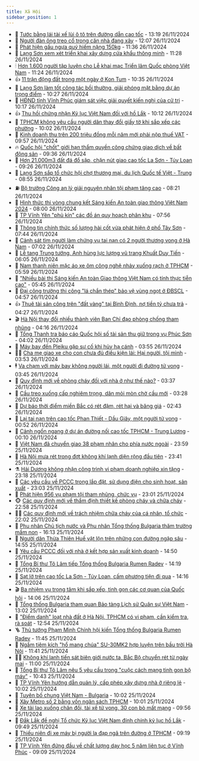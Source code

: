 ```yaml
---
title: Xã Hội
sidebar_position: 1
---
```


<!-- dantri-xa-hoi:START -->
- 🫣 [Tước bằng lái tài xế lùi ô tô trên đường dẫn cao tốc](https://dantri.com.vn/xa-hoi/tuoc-bang-lai-tai-xe-lui-o-to-tren-duong-dan-cao-toc-20241126200123907.htm) - 13:19 26/11/2024
- 💼 [Người đàn ông treo cổ trong căn nhà đang xây](https://dantri.com.vn/xa-hoi/nguoi-dan-ong-treo-co-trong-can-nha-dang-xay-20241126181613062.htm) - 12:07 26/11/2024
- 🎊 [Phát hiện gấu ngựa quý hiếm nặng 150kg](https://dantri.com.vn/xa-hoi/phat-hien-gau-ngua-quy-hiem-nang-150kg-20241126182455551.htm) - 11:36 26/11/2024
- 🙉 [Lạng Sơn xem xét triển khai xây dựng cửa khẩu thông minh](https://dantri.com.vn/xa-hoi/lang-son-xem-xet-trien-khai-xay-dung-cua-khau-thong-minh-20241126180546495.htm) - 11:28 26/11/2024
- 🕯 [Hơn 1.600 người tập luyện cho Lễ khai mạc Triển lãm Quốc phòng Việt Nam](https://dantri.com.vn/xa-hoi/hon-1600-nguoi-tap-luyen-cho-le-khai-mac-trien-lam-quoc-phong-viet-nam-20241126165003273.htm) - 11:24 26/11/2024
- 👍 [11 trận động đất trong một ngày ở Kon Tum](https://dantri.com.vn/xa-hoi/11-tran-dong-dat-trong-mot-ngay-o-kon-tum-20241126172155184.htm) - 10:35 26/11/2024
- 🤖 [Lạng Sơn làm tốt công tác bồi thường, giải phóng mặt bằng dự án trọng điểm](https://dantri.com.vn/xa-hoi/lang-son-lam-tot-cong-tac-boi-thuong-giai-phong-mat-bang-du-an-trong-diem-20241126164230996.htm) - 10:27 26/11/2024
- 🙉 [HĐND tỉnh Vĩnh Phúc giám sát việc giải quyết kiến nghị của cử tri](https://dantri.com.vn/xa-hoi/hdnd-tinh-vinh-phuc-giam-sat-viec-giai-quyet-kien-nghi-cua-cu-tri-20241126162928916.htm) - 10:17 26/11/2024
- 👍 [Thu hồi chứng nhận Kỷ lục Việt Nam đối với hồ Lắk](https://dantri.com.vn/xa-hoi/thu-hoi-chung-nhan-ky-luc-viet-nam-doi-voi-ho-lak-20241126162351743.htm) - 10:12 26/11/2024
- 🗽 [TPHCM không yêu cầu người dân thay đổi giấy tờ khi sắp xếp các phường](https://dantri.com.vn/xa-hoi/tphcm-khong-yeu-cau-nguoi-dan-thay-doi-giay-to-khi-sap-xep-cac-phuong-20241126164318502.htm) - 10:02 26/11/2024
- 🗽 [Kinh doanh thu trên 200 triệu đồng mỗi năm mới phải nộp thuế VAT](https://dantri.com.vn/xa-hoi/kinh-doanh-thu-tren-200-trieu-dong-moi-nam-moi-phai-nop-thue-vat-20241126163834267.htm) - 09:57 26/11/2024
- 🔥 [Quốc hội &quot;chốt&quot; giới hạn thẩm quyền công chứng giao dịch về bất động sản](https://dantri.com.vn/xa-hoi/quoc-hoi-chot-gioi-han-tham-quyen-cong-chung-giao-dich-ve-bat-dong-san-20241126162606744.htm) - 09:36 26/11/2024
- 🦒 [Hơn 21.000m3 đất đá đổ sập, chặn nút giao cao tốc La Sơn - Túy Loan](https://dantri.com.vn/xa-hoi/hon-21000m3-dat-da-do-sap-chan-nut-giao-cao-toc-la-son-tuy-loan-20241126135540304.htm) - 09:26 26/11/2024
- 🧐 [Lạng Sơn sắp tổ chức hội chợ thương mại, du lịch Quốc tế Việt - Trung](https://dantri.com.vn/xa-hoi/lang-son-sap-to-chuc-hoi-cho-thuong-mai-du-lich-quoc-te-viet-trung-20241126154241421.htm) - 08:55 26/11/2024
- ⛽️ [Bộ trưởng Công an lý giải nguyên nhân tội phạm tăng cao](https://dantri.com.vn/xa-hoi/bo-truong-cong-an-ly-giai-nguyen-nhan-toi-pham-tang-cao-20241126151100288.htm) - 08:21 26/11/2024
- 🚀 [Hình thức thi vòng chung kết Sáng kiến An toàn giao thông Việt Nam 2024](https://dantri.com.vn/xa-hoi/hinh-thuc-thi-vong-chung-ket-sang-kien-an-toan-giao-thong-viet-nam-2024-20241126113525247.htm) - 08:00 26/11/2024
- 🦒 [TP Vĩnh Yên &quot;phủ kín&quot; các đồ án quy hoạch phân khu](https://dantri.com.vn/xa-hoi/tp-vinh-yen-phu-kin-cac-do-an-quy-hoach-phan-khu-20241126143252920.htm) - 07:56 26/11/2024
- 🦅 [Thông tin chính thức số lượng hài cốt vừa phát hiện ở phố Tây Sơn](https://dantri.com.vn/xa-hoi/thong-tin-chinh-thuc-so-luong-hai-cot-vua-phat-hien-o-pho-tay-son-20241126143708644.htm) - 07:44 26/11/2024
- 🚀 [Cảnh sát tìm người làm chứng vụ tai nạn có 2 người thương vong ở Hà Nam](https://dantri.com.vn/xa-hoi/canh-sat-tim-nguoi-lam-chung-vu-tai-nan-co-2-nguoi-thuong-vong-o-ha-nam-20241126130736582.htm) - 07:02 26/11/2024
- 🦅 [Lễ tang Trung tướng, Anh hùng lực lượng vũ trang Khuất Duy Tiến](https://dantri.com.vn/xa-hoi/le-tang-trung-tuong-anh-hung-luc-luong-vu-trang-khuat-duy-tien-20241126123457313.htm) - 06:05 26/11/2024
- 🤠 [Nam thanh niên mặc áo xe ôm công nghệ nhảy xuống rạch ở TPHCM](https://dantri.com.vn/xa-hoi/nam-thanh-nien-mac-ao-xe-om-cong-nghe-nhay-xuong-rach-o-tphcm-20241126122144561.htm) - 05:59 26/11/2024
- 💄 [&quot;Nhiều bài thi Sáng kiến An toàn Giao thông Việt Nam có tính thực tiễn cao&quot;](https://dantri.com.vn/xa-hoi/nhieu-bai-thi-sang-kien-an-toan-giao-thong-viet-nam-co-tinh-thuc-tien-cao-20241126123633453.htm) - 05:45 26/11/2024
- 🥷 [Đại công trường thi công &quot;lá chắn thép&quot; bảo vệ vùng ngọt ở ĐBSCL](https://dantri.com.vn/xa-hoi/dai-cong-truong-thi-cong-la-chan-thep-bao-ve-vung-ngot-o-dbscl-20241126102049154.htm) - 04:57 26/11/2024
- 👍 [Thuê tài sản công trên &quot;đất vàng&quot; tại Bình Định, nợ tiền tỷ chưa trả](https://dantri.com.vn/xa-hoi/thue-tai-san-cong-tren-dat-vang-tai-binh-dinh-no-tien-ty-chua-tra-20241126104831929.htm) - 04:27 26/11/2024
- 🎬 [Hà Nội thay đổi nhiều thành viên Ban Chỉ đạo phòng chống tham nhũng](https://dantri.com.vn/xa-hoi/ha-noi-thay-doi-nhieu-thanh-vien-ban-chi-dao-phong-chong-tham-nhung-20241126105919626.htm) - 04:16 26/11/2024
- 🦒 [Tổng Thanh tra báo cáo Quốc hội số tài sản thu giữ trong vụ Phúc Sơn](https://dantri.com.vn/xa-hoi/tong-thanh-tra-bao-cao-quoc-hoi-so-tai-san-thu-giu-trong-vu-phuc-son-20241126105009269.htm) - 04:02 26/11/2024
- 🌊 [Máy bay đến Pleiku gặp sự cố khi hủy hạ cánh](https://dantri.com.vn/xa-hoi/may-bay-den-pleiku-gap-su-co-khi-huy-ha-canh-20241126104423209.htm) - 03:55 26/11/2024
- 🧑‍💻 [Cha mẹ giao xe cho con chưa đủ điều kiện lái: Hại người, tội mình](https://dantri.com.vn/xa-hoi/cha-me-giao-xe-cho-con-chua-du-dieu-kien-lai-hai-nguoi-toi-minh-20241126102810131.htm) - 03:53 26/11/2024
- 🕴 [Va chạm với máy bay không người lái, một người đi đường tử vong](https://dantri.com.vn/xa-hoi/va-cham-voi-may-bay-khong-nguoi-lai-mot-nguoi-di-duong-tu-vong-20241126103409688.htm) - 03:45 26/11/2024
- 🤔 [Quy định mới về phòng cháy đối với nhà ở như thế nào?](https://dantri.com.vn/xa-hoi/quy-dinh-moi-ve-phong-chay-doi-voi-nha-o-nhu-the-nao-20241126092051456.htm) - 03:37 26/11/2024
- 💄 [Cầu treo xuống cấp nghiêm trọng, dân mỏi mòn chờ cầu mới](https://dantri.com.vn/xa-hoi/cau-treo-xuong-cap-nghiem-trong-dan-moi-mon-cho-cau-moi-20241125162235375.htm) - 03:28 26/11/2024
- 🧠 [Dự báo thời điểm miền Bắc có rét đậm, rét hại và băng giá](https://dantri.com.vn/xa-hoi/du-bao-thoi-diem-mien-bac-co-ret-dam-ret-hai-va-bang-gia-20241126093033848.htm) - 02:43 26/11/2024
- 🦣 [Lại tai nạn trên cao tốc Phan Thiết - Dầu Giây, một người tử vong](https://dantri.com.vn/xa-hoi/lai-tai-nan-tren-cao-toc-phan-thiet-dau-giay-mot-nguoi-tu-vong-20241126070630874.htm) - 00:52 26/11/2024
- 💫 [Cảnh ngổn ngang ở dự án đường nối cao tốc TPHCM - Trung Lương](https://dantri.com.vn/xa-hoi/canh-ngon-ngang-o-du-an-duong-noi-cao-toc-tphcm-trung-luong-20241125195510407.htm) - 00:10 26/11/2024
- 🚀 [Việt Nam đã chuyển giao 38 phạm nhân cho phía nước ngoài](https://dantri.com.vn/xa-hoi/viet-nam-da-chuyen-giao-38-pham-nhan-cho-phia-nuoc-ngoai-20241126065231769.htm) - 23:59 25/11/2024
- 🤔 [Hà Nội mưa rét trong đợt không khí lạnh diện rộng đầu tiên](https://dantri.com.vn/xa-hoi/ha-noi-mua-ret-trong-dot-khong-khi-lanh-dien-rong-dau-tien-20241126063041469.htm) - 23:41 25/11/2024
- ⚗️ [Hải Dương không nhận công trình vi phạm doanh nghiệp xin tặng](https://dantri.com.vn/xa-hoi/hai-duong-khong-nhan-cong-trinh-vi-pham-doanh-nghiep-xin-tang-20241125230551289.htm) - 23:18 25/11/2024
- 🫶 [Các yêu cầu về PCCC trong lắp đặt, sử dụng điện cho sinh hoạt, sản xuất](https://dantri.com.vn/xa-hoi/cac-yeu-cau-ve-pccc-trong-lap-dat-su-dung-dien-cho-sinh-hoat-san-xuat-20241125224146728.htm) - 23:03 25/11/2024
- 🌮 [Phát hiện 956 vụ phạm tội tham nhũng, chức vụ](https://dantri.com.vn/xa-hoi/phat-hien-956-vu-pham-toi-tham-nhung-chuc-vu-20241125224237500.htm) - 23:01 25/11/2024
- 🐵 [Các quy định mới về thẩm định thiết kế phòng cháy và chữa cháy](https://dantri.com.vn/xa-hoi/cac-quy-dinh-moi-ve-tham-dinh-thiet-ke-phong-chay-va-chua-chay-20241125221736934.htm) - 22:58 25/11/2024
- 🧑‍🏫 [Các quy định mới về trách nhiệm chữa cháy của cá nhân, tổ chức](https://dantri.com.vn/xa-hoi/cac-quy-dinh-moi-ve-trach-nhiem-chua-chay-cua-ca-nhan-to-chuc-20241125225912117.htm) - 22:02 25/11/2024
- 💫 [Phu nhân Chủ tịch nước và Phu nhân Tổng thống Bulgaria thăm trường mầm non](https://dantri.com.vn/xa-hoi/phu-nhan-chu-tich-nuoc-va-phu-nhan-tong-thong-bulgaria-tham-truong-mam-non-20241125231350878.htm) - 16:13 25/11/2024
- 🦩 [Người dân Thừa Thiên Huế vật lộn trên những con đường ngập sâu](https://dantri.com.vn/xa-hoi/nguoi-dan-thua-thien-hue-vat-lon-tren-nhung-con-duong-ngap-sau-20241125195851727.htm) - 14:55 25/11/2024
- 🦄 [Yêu cầu PCCC đối với nhà ở kết hợp sản xuất kinh doanh](https://dantri.com.vn/xa-hoi/yeu-cau-pccc-doi-voi-nha-o-ket-hop-san-xuat-kinh-doanh-20241125210618364.htm) - 14:50 25/11/2024
- 💂 [Tổng Bí thư Tô Lâm tiếp Tổng thống Bulgaria Rumen Radev](https://dantri.com.vn/xa-hoi/tong-bi-thu-to-lam-tiep-tong-thong-bulgaria-rumen-radev-20241125210905459.htm) - 14:19 25/11/2024
- 💄 [Sạt lở trên cao tốc La Sơn - Túy Loan, cấm phương tiện đi qua](https://dantri.com.vn/xa-hoi/sat-lo-tren-cao-toc-la-son-tuy-loan-cam-phuong-tien-di-qua-20241125204749422.htm) - 14:16 25/11/2024
- 🎬 [Ba nhiệm vụ trọng tâm khi sắp xếp, tinh gọn các cơ quan của Quốc hội](https://dantri.com.vn/xa-hoi/ba-nhiem-vu-trong-tam-khi-sap-xep-tinh-gon-cac-co-quan-cua-quoc-hoi-20241125210551828.htm) - 14:06 25/11/2024
- 👀 [Tổng thống Bulgaria tham quan Bảo tàng Lịch sử Quân sự Việt Nam](https://dantri.com.vn/xa-hoi/tong-thong-bulgaria-tham-quan-bao-tang-lich-su-quan-su-viet-nam-20241125191116460.htm) - 13:02 25/11/2024
- 💃 [&quot;Điểm danh&quot; loạt nhà đất ở Hà Nội, TPHCM có vi phạm, cần kiểm tra, rà soát](https://dantri.com.vn/xa-hoi/diem-danh-loat-nha-dat-o-ha-noi-tphcm-co-vi-pham-can-kiem-tra-ra-soat-20241125194507841.htm) - 12:54 25/11/2024
- 🪜 [Thủ tướng Phạm Minh Chính hội kiến Tổng thống Bulgaria Rumen Radev](https://dantri.com.vn/xa-hoi/thu-tuong-pham-minh-chinh-hoi-kien-tong-thong-bulgaria-rumen-radev-20241125183040983.htm) - 11:45 25/11/2024
- 📝 [Ngắm tiêm kích &quot;hổ mang chúa&quot; SU-30MK2 hợp luyện trên bầu trời Hà Nội](https://dantri.com.vn/xa-hoi/ngam-tiem-kich-ho-mang-chua-su-30mk2-hop-luyen-tren-bau-troi-ha-noi-20241125181600762.htm) - 11:41 25/11/2024
- 🧑‍💻 [Không khí lạnh tiến sát biên giới nước ta, Bắc Bộ chuyển rét từ ngày mai](https://dantri.com.vn/xa-hoi/khong-khi-lanh-tien-sat-bien-gioi-nuoc-ta-bac-bo-chuyen-ret-tu-ngay-mai-20241125160450931.htm) - 11:00 25/11/2024
- 👺 [Tổng Bí thư Tô Lâm nêu 5 yêu cầu trong &quot;cuộc cách mạng tinh gọn bộ máy&quot;](https://dantri.com.vn/xa-hoi/tong-bi-thu-to-lam-neu-5-yeu-cau-trong-cuoc-cach-mang-tinh-gon-bo-may-20241125172512302.htm) - 10:43 25/11/2024
- 🌮 [TP Vĩnh Yên hướng dẫn quản lý, cấp phép xây dựng nhà ở riêng lẻ](https://dantri.com.vn/xa-hoi/tp-vinh-yen-huong-dan-quan-ly-cap-phep-xay-dung-nha-o-rieng-le-20241125164226991.htm) - 10:02 25/11/2024
- 🤭 [Tuyên bố chung Việt Nam - Bulgaria](https://dantri.com.vn/xa-hoi/tuyen-bo-chung-viet-nam-bulgaria-20241125164425308.htm) - 10:02 25/11/2024
- 💪 [Xây Metro số 2 bằng vốn ngân sách TPHCM](https://dantri.com.vn/xa-hoi/xay-metro-so-2-bang-von-ngan-sach-tphcm-20241125165513706.htm) - 10:01 25/11/2024
- 🧰 [Xe tải lao xuống chân đồi, tài xế tử vong, 30 con bò mất mạng](https://dantri.com.vn/xa-hoi/xe-tai-lao-xuong-chan-doi-tai-xe-tu-vong-30-con-bo-mat-mang-20241125163108995.htm) - 09:56 25/11/2024
- 🤡 [Đắk Lắk đề nghị Tổ chức Kỷ lục Việt Nam đính chính kỷ lục hồ Lắk](https://dantri.com.vn/xa-hoi/dak-lak-de-nghi-to-chuc-ky-luc-viet-nam-dinh-chinh-ky-luc-ho-lak-20241125160031765.htm) - 09:49 25/11/2024
- 🦆 [Thiếu niên đi xe máy bị người lạ đạp ngã trên đường ở TPHCM](https://dantri.com.vn/xa-hoi/thieu-nien-di-xe-may-bi-nguoi-la-dap-nga-tren-duong-o-tphcm-20241125104437183.htm) - 09:19 25/11/2024
- 🦍 [TP Vĩnh Yên đứng đầu về chất lượng dạy học 5 năm liên tục ở Vĩnh Phúc](https://dantri.com.vn/xa-hoi/tp-vinh-yen-dung-dau-ve-chat-luong-day-hoc-5-nam-lien-tuc-o-vinh-phuc-20241125150207132.htm) - 09:09 25/11/2024<!-- dantri-xa-hoi:END -->
